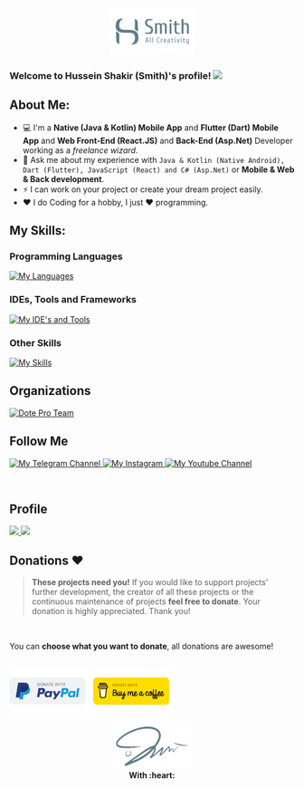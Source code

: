 <p align="center">
  <img src="https://raw.githubusercontent.com/smith8h/smith8h/main/20221103_150133.png" style="width: 30%;" alt="My Logo"/>
</p>

### Welcome to Hussein Shakir (Smith)'s profile! <img src="https://media.giphy.com/media/hvRJCLFzcasrR4ia7z/giphy.gif" width="28">

## About Me:
- 💻 I'm a **Native (Java & Kotlin) Mobile App** and **Flutter (Dart) Mobile App** and **Web Front-End (React.JS)** and **Back-End (Asp.Net)** Developer working as a *freelance wizard*.
- 💬 Ask me about my experience with `Java & Kotlin (Native Android), Dart (Flutter), JavaScript (React) and C# (Asp.Net)` or **Mobile & Web & Back development**.
- ⚡ I can work on your project or create your dream project easily.
- ❤️ I do Coding for a hobby, I just ❤️ programming.<br/>

<!-- [![GitHub WidgetBox](https://github-widgetbox.vercel.app/api/profile?username=smith8h&data=followers,repositories,stars&theme=nautilus)](https://github.com/Jurredr/github-widgetbox) -->

<!-- [![Check out smith8h's profile on stardev.io](https://stardev.io/developers/smith8h/badge/languages/global.svg)](https://stardev.io/developers/smith8h) -->

## My Skills:
### Programming Languages
<p>
  <a href="https://github.com/tandpfun/skill-icons">
    <img src="https://skillicons.dev/icons?i=java,kotlin,dart,cs,js,python,mysql,sqlite&perline=12"  alt="My Languages"/>
  </a>
</p>

### IDEs, Tools and Frameworks
<p>
  <a href="https://github.com/tandpfun/skill-icons">
    <img src="https://skillicons.dev/icons?i=androidstudio,gradle,vscode,flutter,dotnet,react,nodejs,npm,git,visualstudio,idea,pycharm&perline=12"  alt="My IDE's and Tools"/>
  </a>
</p>

### Other Skills
<p>
  <a href="https://github.com/tandpfun/skill-icons">
    <img src="https://skillicons.dev/icons?i=github,firebase,materialui,githubactions,html,css,tailwind,flask,postman,ai,bots,regex,md,replit,stackoverflow,netlify&perline=12"  alt="My Skills"/>
  </a>
</p>

## Organizations
 [![Dote Pro Team](https://avatars.githubusercontent.com/u/128261423?s=200&v=4)](https://github.com/Dote-Team) 

## Follow Me
<p>
  <a href="https://t.me/smithdev" target="_blank">
    <img src="https://img.shields.io/badge/Telegram-2CA5E0?style=for-the-badge&logo=telegram&logoColor=white"  alt="My Telegram Channel"/>
  </a>
  <a href="https://instagram.com/smith8h" target="_blank">
    <img src="https://img.shields.io/badge/Instagram-E4405F?style=for-the-badge&logo=instagram&logoColor=white" alt="My Instagram"/>
  </a>
  <a href="https://youtube.com/@smith8h" target="_blank">
    <img src="https://img.shields.io/badge/YouTube-FF0000?style=for-the-badge&logo=youtube&logoColor=white" alt="My Youtube Channel"/>
  </a>
</p>
<br/>

## Profile
<!-- <img src="https://myreadme.vercel.app/api/embed/smith8h?panels=userstatistics,toprepositories,toplanguages,commitgraph" alt="My Stats" /> -->

<a href="https://github.com/ryo-ma/github-profile-trophy">
  <img src="https://github-profile-trophy.vercel.app/?username=smith8h&amp;row=3">
</a>

<a href="https://github.com/anuraghazra/github-readme-stats">
  <img src="https://github-readme-stats.vercel.app/api/top-langs/?username=smith8h&amp;layout=compact">
</a>

<!-- ### Profile Views
  <img src="https://profile-counter.glitch.me/smith8h/count.svg"  alt="My Profile Views"/>
<br/> -->

## Donations :heart:
> **These projects need you!** If you would like to support projects' further development, the creator of all these projects or the continuous maintenance of projects **feel free to donate**. Your donation is highly appreciated. Thank you!
<br/>

You can **choose what you want to donate**, all donations are awesome!</br>
<br/>

[<img src="https://raw.githubusercontent.com/smith8h/smith8h/7e74b5cf5502aef174981d7f6d02a448ff2b0965/PayPal.svg"
      alt='Donate with PayPal'
      height="80"/>](https://www.paypal.me/husseinshakir)
[<img src="https://raw.githubusercontent.com/smith8h/smith8h/7e74b5cf5502aef174981d7f6d02a448ff2b0965/BMC.svg"
      alt='Donate with PayPal'
      height="80"/>](https://www.buymeacoffee.com/HusseinShakir)
<br/>

<p align="center">
  <img src="https://raw.githubusercontent.com/smith8h/smith8h/main/20221103_150053.png" style="width: 28%;" alt="My Signing"/>
  <br><b>With :heart:</b>
</p>
